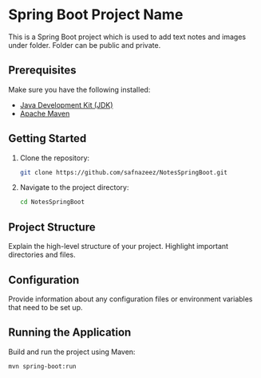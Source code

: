 # Spring Boot Project Name

This is a Spring Boot project which is used to add text notes and images under folder. Folder can be public and private.

## Prerequisites

Make sure you have the following installed:

- [Java Development Kit (JDK)](https://adoptopenjdk.net/)
- [Apache Maven](https://maven.apache.org/)

## Getting Started

1. Clone the repository:

    ```bash
    git clone https://github.com/safnazeez/NotesSpringBoot.git
    ```

2. Navigate to the project directory:

    ```bash
    cd NotesSpringBoot
    ```

## Project Structure

Explain the high-level structure of your project. Highlight important directories and files.

## Configuration

Provide information about any configuration files or environment variables that need to be set up.

## Running the Application

Build and run the project using Maven:

```bash
mvn spring-boot:run

